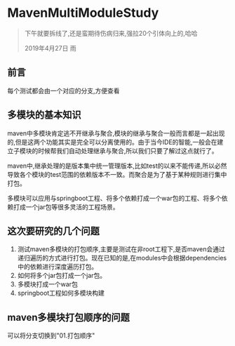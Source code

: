 # MavenMultiModuleStudy

> 下午就要拆线了,还是蛮期待伤病归来,强拉20个引体向上的,哈哈
>
> 2019年4月27日 雨

## 前言

每个测试都会由一个对应的分支,方便查看

## 多模块的基本知识

maven中多模块肯定逃不开继承与聚合,模块的继承与聚合一般而言都是一起出现的,但是这两个功能其实是完全可以分离使用的。由于当今IDE的智能,一般会在建立子模块的时候帮我们自动处理继承与聚合,所以我们只要了解过这点就行了。

maven中,继承处理的是版本集中统一管理版本,比如test的以来不能传递,所以必然导致各个模块的test范围的依赖版本不一致。而聚合是为了基于某种规则进行集中打包。

多模块可以应用与springboot工程、将多个依赖打成一个war包的工程、将多个依赖打成一个jar包等很多灵活的工程场景。

## 这次要研究的几个问题

1. 测试maven多模块的打包顺序,主要是测试在非root工程下,是否maven会通过递归遍历的方式进行打包。现在已知的是,在modules中会根据dependencies中的依赖进行深度遍历打包。
2. 如何将多个jar包打成一个jar包。
3. 多模块打成一个war包
4. springboot工程如何多模块构建

## maven多模块打包顺序的问题

可以将分支切换到"01.打包顺序"

